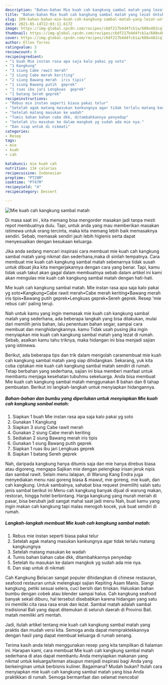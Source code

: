 ```yaml
---
description: "Bahan-bahan Mie kuah cah kangkung sambal matah yang lezat Untuk Jualan"
title: "Bahan-bahan Mie kuah cah kangkung sambal matah yang lezat Untuk Jualan"
slug: 209-bahan-bahan-mie-kuah-cah-kangkung-sambal-matah-yang-lezat-untuk-jualan
date: 2021-05-14T22:03:11.617Z
image: https://img-global.cpcdn.com/recipes/c6df217b4d4fcb1a/680x482cq70/mie-kuah-cah-kangkung-sambal-matah-foto-resep-utama.jpg
thumbnail: https://img-global.cpcdn.com/recipes/c6df217b4d4fcb1a/680x482cq70/mie-kuah-cah-kangkung-sambal-matah-foto-resep-utama.jpg
cover: https://img-global.cpcdn.com/recipes/c6df217b4d4fcb1a/680x482cq70/mie-kuah-cah-kangkung-sambal-matah-foto-resep-utama.jpg
author: Ellen Torres
ratingvalue: 3
reviewcount: 6
recipeingredient:
- "1 buah Mie instan rasa apa saja kalo pakai yg soto"
- "1 Kangkung"
- "3 siung Cabe rawit merah"
- "2 siung Cabe merah keriting"
- "2 siung Bawang merah  iris tipis"
- "1 siung Bawang putih  geprek"
- "1 ruas ibu jari Lengkuas  geprek"
- "1 batang Sereh geprek"
recipeinstructions:
- "Rebus mie instan seperti biasa pakai telur"
- "Setelah agak matang masukan kankungnya agar tidak terlalu matang kangkungnya"
- "Setelah matang masukan ke wadah"
- "Tumis bahan bahan cabe dkk, ditambahkannya penyedap"
- "Setelah itu masukan ke dalam mangkok yg sudah ada mie nya."
- "Dan siap untuk di nikmati"
categories:
- Resep
tags:
- mie
- kuah
- cah

katakunci: mie kuah cah 
nutrition: 134 calories
recipecuisine: Indonesian
preptime: "PT29M"
cooktime: "PT47M"
recipeyield: "4"
recipecategory: Dessert

---
```



![Mie kuah cah kangkung sambal matah](https://img-global.cpcdn.com/recipes/c6df217b4d4fcb1a/680x482cq70/mie-kuah-cah-kangkung-sambal-matah-foto-resep-utama.jpg)

Di masa  saat ini , kita memang bisa mengorder masakan jadi tanpa mesti repot membuatnya dulu. Tapi, untuk anda yang mau memberikan masakan istimewa untuk orang tercinta, maka kita memang lebih baik memasaknya sendiri. Sebab, memasak sendiri jauh lebih higienis serta dapat menyesuaikan dengan kesukaan keluarga.

Jika anda sedang mencari inspirasi cara membuat mie kuah cah kangkung sambal matah yang nikmat dan sederhana,maka di sinilah tempatnya. Cara membuat mie kuah cah kangkung sambal matah  sebenarnya tidak susah untuk dibuat jika kita mengerjakannya dengan cara yang benar. Tapi, kamu tidak usah takut akan gagal dalam membuatnya 
sebab dalam artikel ini kami akan mengulas mie kuah cah kangkung sambal matah dengan hati-hati.  

Mie kuah cah kangkung sambal matah. Mie instan rasa apa saja kalo pakai yg soto•Kangkung•Cabe rawit merah•Cabe merah keriting•Bawang merah iris tipis•Bawang putih geprek•Lengkuas geprek•Sereh geprek. Resep &#39;mie rebus cah&#39; paling teruji.

Nah untuk kamu yang ingin memasak mie kuah cah kangkung sambal matah yang sederhana, ada beberapa langkah yang bisa dilakukan, mulai dari memilih jenis bahan, lalu penentuan bahan segar, sampai cara membuat dan menghidangkannya. kamu Tidak usah pusing jika ingin menyiapkan mie kuah cah kangkung sambal matah yang lezat di rumah. Sebab, asalkan kamu  tahu triknya, maka hidangan ini bisa menjadi sajian yang istimewa.

Berikut, ada beberapa tips dan trik dalam mengolah caramembuat mie kuah cah kangkung sambal matah yang siap dihidangkan. Sekarang, yuk kita coba ciptakan mie kuah cah kangkung sambal matah sendiri di rumah. Tetap berbahan yang sederhana, sajian ini bisa memberi manfaat untuk membantu menjaga kesehatan tubuhmu sekeluarga. Anda bisa membuat Mie kuah cah kangkung sambal matah menggunakan 8 bahan dan 6 tahap pembuatan. Berikut ini langkah-langkah untuk menyiapkan hidangannya.

<!--inarticleads1-->

##### Bahan-bahan dan bumbu yang diperlukan untuk menyiapkan Mie kuah cah kangkung sambal matah:

1. Siapkan 1 buah Mie instan rasa apa saja kalo pakai yg soto
1. Gunakan 1 Kangkung
1. Siapkan 3 siung Cabe rawit merah
1. Gunakan 2 siung Cabe merah keriting
1. Sediakan 2 siung Bawang merah  iris tipis
1. Gunakan 1 siung Bawang putih  geprek
1. Siapkan 1 ruas ibu jari Lengkuas  geprek
1. Siapkan 1 batang Sereh geprek


Nah, daripada kangkung hanya ditumis saja dan mie hanya direbus biasa atau digoreng, mengapa Sajikan mie dengan pelengkap irisan jeruk nipis dan sambal rawit. Selain menu lalapan, di Warung Kang Endra juga menyediakan menu nasi goreng biasa &amp; mawut, mie goreng, mie kuah, dan cah kangkung. Untuk sambalnya, sahabat bisa request (memilih) salah satu jenis sambal berikut ini Menu cah kangkung banyak dijual di warung makan, restoran, hingga hotel berbintang. Harga kangkung yang murah meriah di pasar, bisa berubah jadi sangat mahal saat jadi menu Nah, buat kamu yang ingin makan cah kangkung tapi malas merogoh kocek, yuk buat sendiri di rumah. 

<!--inarticleads2-->

##### Langkah-langkah membuat Mie kuah cah kangkung sambal matah:

1. Rebus mie instan seperti biasa pakai telur
1. Setelah agak matang masukan kankungnya agar tidak terlalu matang kangkungnya
1. Setelah matang masukan ke wadah
1. Tumis bahan bahan cabe dkk, ditambahkannya penyedap
1. Setelah itu masukan ke dalam mangkok yg sudah ada mie nya.
1. Dan siap untuk di nikmati


Cah Kangkung Belacan sangat populer dihidangkan di chinese restauran, seafood restauran untuk melengkapi sajian Kepiting Asam Manis. Siangi kangkung, petiki sesuai selera, cuci bersih dan tiriskan. Haluskan bahan bumbu dengan cobek atau blender sampai halus. Cah kangkung seafood banyak sekali diburu, hal tersebut disebabkan karena hidangan yang satu ini memiliki cita rasa rasa enak dan lezat. Sambal matah adalah sambal tradisional Bali yang dapat ditemukan di seluruh daerah di Provinsi Bali. matah memiliki arti mentah. 

Jadi, itulah artikel tentang  mie kuah cah kangkung sambal matah  yang praktis dan mudah versi kita. Semoga anda dapat mempraktekkannya dengan hasil yang dapat membuat keluarga di rumah senang. 

Terima kasih anda telah menggunakan resep yang kita tampilkan di halaman ini. Harapan kami, cara membuat  Mie kuah cah kangkung sambal matah sederhana di atas dapat membantu Anda menyiapkan makanan yang nikmat untuk keluarga/teman ataupun menjadi inspirasi bagi Anda yang berkeinginan untuk berbisnis kuliner. Bagaimana? Mudah bukan? Itulah cara menyiapkan mie kuah cah kangkung sambal matah yang bisa Anda praktikkan di rumah. Semoga bermanfaat dan selamat mencoba!

